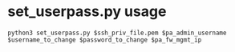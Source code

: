 # set_userpass.py usage
`
python3 set_userpass.py $ssh_priv_file.pem $pa_admin_username $username_to_change $password_to_change $pa_fw_mgmt_ip
`
